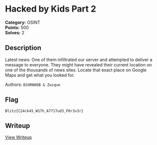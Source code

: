 # Hacked by Kids Part 2

**Category:** OSINT  
**Points:** 500  
**Solves:** 2  

## Description

Latest news: One of them infiltrated our server and attempted to deliver a message to everyone. They might have revealed their current location on one of the thousands of news sites. Locate that exact place on Google Maps and get what you looked for.

Authors: `B34RN00B & Zwique`

## Flag

`Blitz{C24ck45_W17h_A7717ud3_F0r3v3r}`

## Writeup

[View Writeup](https://github.com/1nv1sibl3/BlitzCTF-2025-Challenge-Archive/blob/main/OSINT/Hacked%20by%20Kids%20Part%202/Writeup.md)
